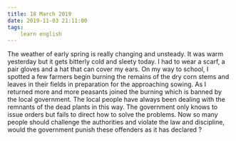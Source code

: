 ```yaml
---
title: 18 March 2019
date: 2019-11-03 21:11:00
tags:
    learn english
---
```

The weather of early spring is really
changing and unsteady. It was warm yesterday but it gets bitterly cold and
sleety today. I had to wear a scarf, a pair gloves and a hat that can cover my ears. On
my way to school, I spotted a few farmers begin burning the remains of the dry corn
stems and leaves in their fields in preparation for the approaching sowing. As I
returned more and more peasants joined the burning which is banned by the local
government. The local people have always been dealing with the remnants of the
dead plants in this way. The government only knows to issue orders but fails to
direct how to solve the problems. Now so many people should challenge the authorities
and violate the law and discipline, would the government punish these offenders
as it has declared ?